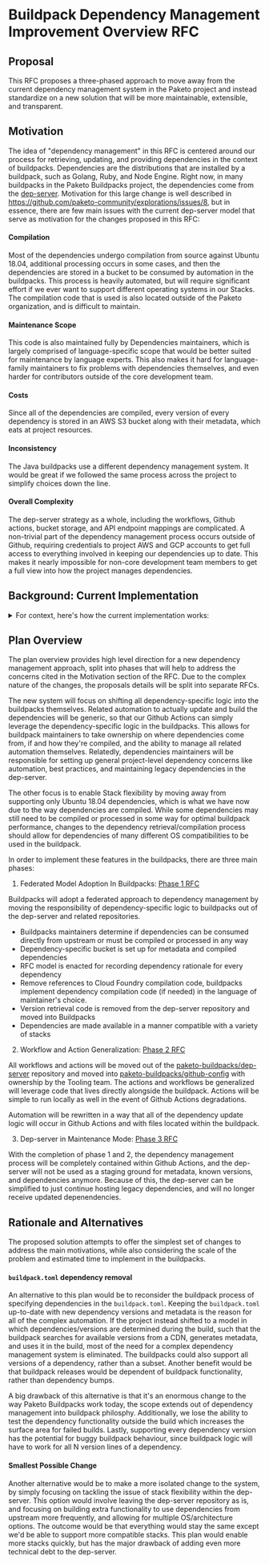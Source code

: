 # Buildpack Dependency Management Improvement Overview RFC

## Proposal

This RFC proposes a three-phased approach to move away from the current
dependency management system in the Paketo project and instead standardize on a
new solution that will be more maintainable, extensible, and transparent.

## Motivation

The idea of "dependency management" in this RFC is centered around our process
for retrieving, updating, and providing dependencies in the context of
buildpacks. Dependencies are the distributions that are installed by a
buildpack, such as Golang, Ruby, and Node Engine.  Right now, in many
buildpacks in the Paketo Buildpacks project, the dependencies come from the
[dep-server](https://github.com/paketo-buildpacks/dep-server). Motivation for
this large change is well described in
https://github.com/paketo-community/explorations/issues/8, but in essence,
there are few main issues with the current dep-server model that serve as
motivation for the changes proposed in this RFC:

#### Compilation
Most of the dependencies undergo compilation from source against Ubuntu 18.04,
additional processing occurs in some cases, and then the dependencies are
stored in a bucket to be consumed by automation in the buildpacks. This process
is heavily automated, but will require significant effort if we ever want to
support different operating systems in our Stacks. The compilation code that is
used is also located outside of the Paketo organization, and is difficult to
maintain.

#### Maintenance Scope
This code is also maintained fully by Dependencies maintainers, which is
largely comprised of language-specific scope that would be better suited for
maintenance by language experts. This also makes it hard for language-family
maintainers to fix problems with dependencies themselves, and even harder for
contributors outside of the core development team.

#### Costs
Since all of the dependencies are compiled, every version of every dependency
is stored in an AWS S3 bucket along with their metadata, which eats at project
resources.

#### Inconsistency
The Java buildpacks use a different dependency management system. It would be
great if we followed the same process across the project to simplify choices
down the line.

#### Overall Complexity
The dep-server strategy as a whole, including the workflows, Github actions,
bucket storage, and API endpoint mappings are complicated. A non-trivial part
of the dependency management process occurs outside of Github, requiring
credentials to project AWS and GCP accounts to get full access to everything
involved in keeping our dependencies up to date. This makes it nearly
impossible for non-core development team members to get a full view into how
the project manages dependencies.

## Background: Current Implementation
<details>
<summary> For context, here's how the current implementation works:</summary>

1. Dep-server has a JSON file of `known-versions` for each dependency in GCP.
2. [Get New Versions
   Workflow](https://github.com/paketo-buildpacks/dep-server/blob/main/.github/templates/get-new-versions.yml).
   The dep-server polls for new versions on a timer every hour for every
   dependency. Polling website URIs are hard coded into the dep-server code.
   New versions are discovered by taking the difference between the versions
   the workflow finds and the content of the `known-versions` file.
3. [Build and Upload
   Workflow](https://github.com/paketo-buildpacks/dep-server/blob/main/.github/templates/build-upload.yml).
   The workflow is triggered by the Get New Versions workflow when a new
   version is discovered. The build process in step 3 is delegated to
   [cloudfoundry/buildpacks-ci](https://github.com/cloudfoundry/buildpacks-ci/tree/384c051f48fdb4b40521daaacc6afaab87da3796/tasks/build-binary-new)
   and
   [cloudfoundry/binary-builder](https://github.com/cloudfoundry/binary-builder/tree/main/recipe)
   and may involve pulling from source, compiling, or processing the dependency
   in some way. The code is written in Ruby.  The compiled dependency is
   uploaded to an S3 bucket. The workflow also gathers metadata (CPEs,
   licenses, SHA256, etc.) about the dependency using dep-server
   dependency-specific code.
4. [Test and Upload
   Workflow](https://github.com/paketo-buildpacks/dep-server/blob/main/.github/templates/test-upload-metadata.yml).
   The workflow is triggered by the Build and Upload workflow and receives the
   metadata from that step. A smoke test is run against the compiled
   dependency, and if successful, the dependency metadata is uploaded to an AWS
   S3 bucket.
5. Endpoint routing for the dep-server is set up through AWS Route 53 and
   Cloudfront to access dependencies and metadata, but the actual dep-server
   runs in Google App Engine.
6. [Update dependencies
   Workflow](https://github.com/paketo-buildpacks/github-config/blob/main/implementation/.github/workflows/update-dependencies.yml).
   Each dependency-providing buildpack has a workflow that runs the `jam
   update-dependencies` command on a timer (or when manually triggered), which
   will update dependency versions from the dep-server depending on
   `[[metadata.dependency-constraints]]` listed in the `buildpack.toml`.
</details>

## Plan Overview

The plan overview provides high level direction for a new dependency management
approach, split into phases that will help to address the concerns cited in
the Motivation section of the RFC. Due to the complex nature of the changes,
the proposals details will be split into separate RFCs.

The new system will focus on shifting all dependency-specific logic into the
buildpacks themselves. Related automation to actually update and build the
dependencies will be generic, so that our Github Actions can simply leverage the
dependency-specific logic in the buildpacks. This allows for buildpack
maintainers to take ownership on where dependencies come from, if and how
they're compiled, and the ability to manage all related automation themselves.
Relatedly, dependencies maintainers will be responsible for setting up general
project-level dependency concerns like automation, best
practices, and maintaining legacy dependencies in the dep-server.

The other focus is to enable Stack flexibility by moving away from supporting
only Ubuntu 18.04 dependencies, which is what we have now due to the way
dependencies are compiled. While some dependencies may still need to be
compiled or processed in some way for optimal buildpack performance, changes to
the dependency retrieval/compilation process should allow for dependencies of
many different OS compatibilities to be used in the buildpack.

In order to implement these features in the buildpacks, there are three main
phases:

1. Federated Model Adoption In Buildpacks: [Phase 1 RFC](./0004-dependency-management-phase-one.md)

Buildpacks will adopt a federated approach to dependency management by moving
the responsibility of dependency-specific logic to buildpacks out of the
dep-server and related repositories.
- Buildpacks maintainers determine if dependencies can be consumed directly from
  upstream or must be compiled or processed in any way
- Dependency-specific bucket is set up for metadata and compiled dependencies
- RFC model is enacted for recording dependency rationale for every dependency
- Remove references to Cloud Foundry compilation code, buildpacks implement
  dependency compilation code (if needed) in the language of maintainer's
  choice.
- Version retrieval code is removed from the dep-server repository and moved into Buildpacks
- Dependencies are made available in a manner compatible with a
  variety of stacks

2. Workflow and Action Generalization: [Phase 2
   RFC](./0005-dependency-management-phase-two.md)

All workflows and actions will be moved out of the
[paketo-buildpacks/dep-server](https://github.com/paketo-buildpacks/dep-server/tree/main/.github)
repository and moved into
[paketo-buildpacks/github-config](https://github.com/paketo-buildpacks/github-config)
with ownership by the Tooling team. The actions and workflows be
generalized will leverage code that lives directly alongside the buildpack.
Actions will be simple to run locally as well in the event of Github Actions
degradations.

Automation will be rewritten in a way that all of the dependency update logic
will occur in Github Actions and with files located within the buildpack.

3. Dep-server in Maintenance Mode: [Phase 3
   RFC](./0006-dependency-management-phase-three.md)

With the completion of phase 1 and 2, the dependency management process will be
completely contained within Github Actions, and the dep-server will not be used
as a staging ground for metadata, known versions, and dependencies anymore.
Because of this, the dep-server can be simplified to just continue hosting
legacy dependencies, and will no longer receive updated depenendencies.


## Rationale and Alternatives
The proposed solution attempts to offer the simplest set of changes to address
the main motivations, while also considering the scale of the problem and
estimated time to implement in the buildpacks.

#### `buildpack.toml` dependency removal
An alternative to this plan would be to reconsider the buildpack process of
specifying dependencies in the `buildpack.toml`. Keeping the `buildpack.toml`
up-to-date with new dependency versions and metadata is the reason for all of
the complex automation. If the project instead shifted to a model in which
dependencies/versions are determined during the build, such that the buildpack
searches for available versions from a CDN, generates metadata, and uses it in
the build, most of the need for a complex dependency management system is
eliminated. The buildpacks could also support all versions of a dependency,
rather than a subset. Another benefit would be that buildpack releases would be
dependent of buildpack functionality, rather than dependency bumps.

A big drawback of this alternative is that it's an enormous change to the way
Paketo Buildpacks work today, the scope extends out of dependency management
into buildpack philosphy. Additionally, we lose the ability to test the
dependency functionality outside the build which increases the surface area for
failed builds. Lastly, supporting every dependency version has the potential
for buggy buildpack behaviour, since buildpack logic will have to work for all
N version lines of a dependency.

#### Smallest Possible Change
Another alternative would be to make a more isolated change to the system, by
simply focusing on tackling the issue of stack flexibility within the
dep-server. This option would involve leaving the dep-server repository as is,
and focusing on building extra functionality to use dependencies from upstream
more frequently, and allowing for multiple OS/architecture options. The outcome
would be that everything would stay the same except we'd be able to support
more compatible stacks. This plan would enable more stacks quickly, but has the
major drawback of adding even more technical debt to the dep-server.
